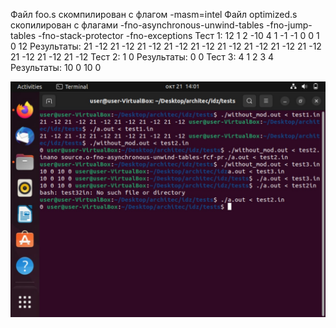 Файл foo.s скомпилирован с флагом -masm=intel
Файл optimized.s скопилирован с флагами -fno-asynchronous-unwind-tables -fno-jump-tables -fno-stack-protector -fno-exceptions
Тест 1:
12
1 2 -10 4 1 -1 -1 0 0 1 0 12
Результаты:
21 -12 21 -12 21 -12 21 -12 21 -12 21 -12
21 -12 21 -12 21 -12 21 -12 21 -12 21 -12
Тест 2:
1
0
Результаты:
0
0
Тест 3:
4
1 2 3 4
Результаты:
10 0 10 0

![alt text](tests/tests_result.jpg)
